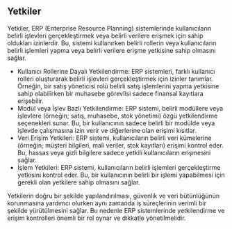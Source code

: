 
## Yetkiler

Yetkiler, ERP (Enterprise Resource Planning) sistemlerinde kullanıcıların belirli işlevleri gerçekleştirmek veya belirli verilere erişmek için sahip oldukları izinlerdir. 
Bu, sistemi kullanırken belirli rollerin veya kullanıcıların belirli işlemleri yapma veya belirli verilere erişme yetkisine sahip olmasını sağlar.

- Kullanıcı Rollerine Dayalı Yetkilendirme: ERP sistemleri, farklı kullanıcı rolleri oluşturarak belirli işlevleri gerçekleştirmek için izinler tanımlar. 
Örneğin, bir satış yöneticisi rolü belirli satış işlemlerini yapma yetkisine sahip olabilirken bir muhasebe görevlisi sadece finansal kayıtlara erişebilir.
- Modül veya İşlev Bazlı Yetkilendirme: ERP sistemi, belirli modüllere veya işlevlere (örneğin; satış, muhasebe, stok yönetimi) özgü yetkilendirme seçenekleri sunar. 
Bu, bir kullanıcının sadece belirli bir modülde veya işlevde çalışmasına izin verir ve diğerlerine olan erişimi kısıtlar.
- Veri Erişim Yetkileri: ERP sistemi, kullanıcıların belirli veri kümelerine (örneğin; müşteri bilgileri, mali veriler, stok kayıtları) erişimi kontrol eder. 
Bu, hassas veya gizli bilgilere sadece yetkili kullanıcıların erişmesini sağlar.
- İşlem Yetkileri: ERP sistemi, kullanıcıların belirli işlemleri gerçekleştirme yetkisini kontrol eder. 
Bu, bir kullanıcının belirli bir işlemi yapabilmesi için gerekli olan yetkilere sahip olmasını sağlar.

Yetkilerin doğru bir şekilde yapılandırılması, güvenlik ve veri bütünlüğünün korunmasına yardımcı olurken aynı zamanda iş süreçlerinin verimli bir şekilde yürütülmesini sağlar. 
Bu nedenle ERP sistemlerinde yetkilendirme ve erişim kontrolleri önemli bir rol oynar ve dikkatle yönetilmelidir.

